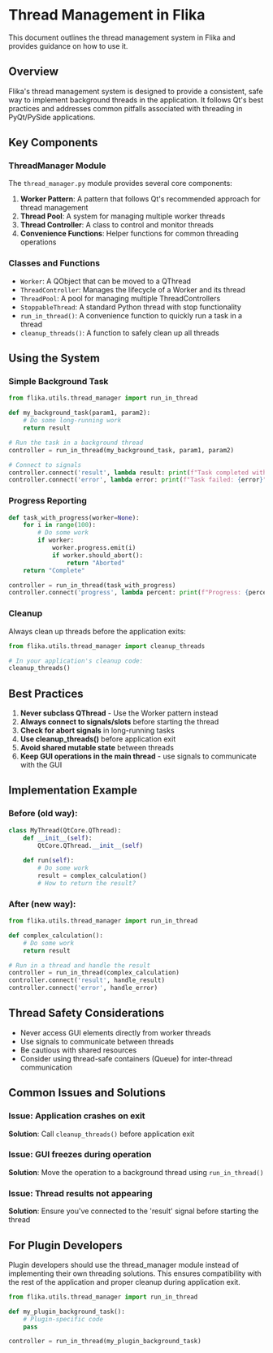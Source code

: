 # Thread Management in Flika

This document outlines the thread management system in Flika and provides guidance on how to use it.

## Overview

Flika's thread management system is designed to provide a consistent, safe way to implement background threads in the application. It follows Qt's best practices and addresses common pitfalls associated with threading in PyQt/PySide applications.

## Key Components

### ThreadManager Module

The `thread_manager.py` module provides several core components:

1. **Worker Pattern**: A pattern that follows Qt's recommended approach for thread management
2. **Thread Pool**: A system for managing multiple worker threads
3. **Thread Controller**: A class to control and monitor threads
4. **Convenience Functions**: Helper functions for common threading operations

### Classes and Functions

- `Worker`: A QObject that can be moved to a QThread
- `ThreadController`: Manages the lifecycle of a Worker and its thread
- `ThreadPool`: A pool for managing multiple ThreadControllers
- `StoppableThread`: A standard Python thread with stop functionality
- `run_in_thread()`: A convenience function to quickly run a task in a thread
- `cleanup_threads()`: A function to safely clean up all threads

## Using the System

### Simple Background Task

```python
from flika.utils.thread_manager import run_in_thread

def my_background_task(param1, param2):
    # Do some long-running work
    return result

# Run the task in a background thread
controller = run_in_thread(my_background_task, param1, param2)

# Connect to signals
controller.connect('result', lambda result: print(f"Task completed with result: {result}"))
controller.connect('error', lambda error: print(f"Task failed: {error}"))
```

### Progress Reporting

```python
def task_with_progress(worker=None):
    for i in range(100):
        # Do some work
        if worker:
            worker.progress.emit(i)
            if worker.should_abort():
                return "Aborted"
    return "Complete"

controller = run_in_thread(task_with_progress)
controller.connect('progress', lambda percent: print(f"Progress: {percent}%"))
```

### Cleanup

Always clean up threads before the application exits:

```python
from flika.utils.thread_manager import cleanup_threads

# In your application's cleanup code:
cleanup_threads()
```

## Best Practices

1. **Never subclass QThread** - Use the Worker pattern instead
2. **Always connect to signals/slots** before starting the thread
3. **Check for abort signals** in long-running tasks
4. **Use cleanup_threads()** before application exit
5. **Avoid shared mutable state** between threads
6. **Keep GUI operations in the main thread** - use signals to communicate with the GUI

## Implementation Example

### Before (old way):

```python
class MyThread(QtCore.QThread):
    def __init__(self):
        QtCore.QThread.__init__(self)
        
    def run(self):
        # Do some work
        result = complex_calculation()
        # How to return the result?
```

### After (new way):

```python
from flika.utils.thread_manager import run_in_thread

def complex_calculation():
    # Do some work
    return result

# Run in a thread and handle the result
controller = run_in_thread(complex_calculation)
controller.connect('result', handle_result)
controller.connect('error', handle_error)
```

## Thread Safety Considerations

- Never access GUI elements directly from worker threads
- Use signals to communicate between threads
- Be cautious with shared resources
- Consider using thread-safe containers (Queue) for inter-thread communication

## Common Issues and Solutions

### Issue: Application crashes on exit
**Solution**: Call `cleanup_threads()` before application exit

### Issue: GUI freezes during operation
**Solution**: Move the operation to a background thread using `run_in_thread()`

### Issue: Thread results not appearing
**Solution**: Ensure you've connected to the 'result' signal before starting the thread

## For Plugin Developers

Plugin developers should use the thread_manager module instead of implementing their own threading solutions. This ensures compatibility with the rest of the application and proper cleanup during application exit.

```python
from flika.utils.thread_manager import run_in_thread

def my_plugin_background_task():
    # Plugin-specific code
    pass

controller = run_in_thread(my_plugin_background_task)
``` 